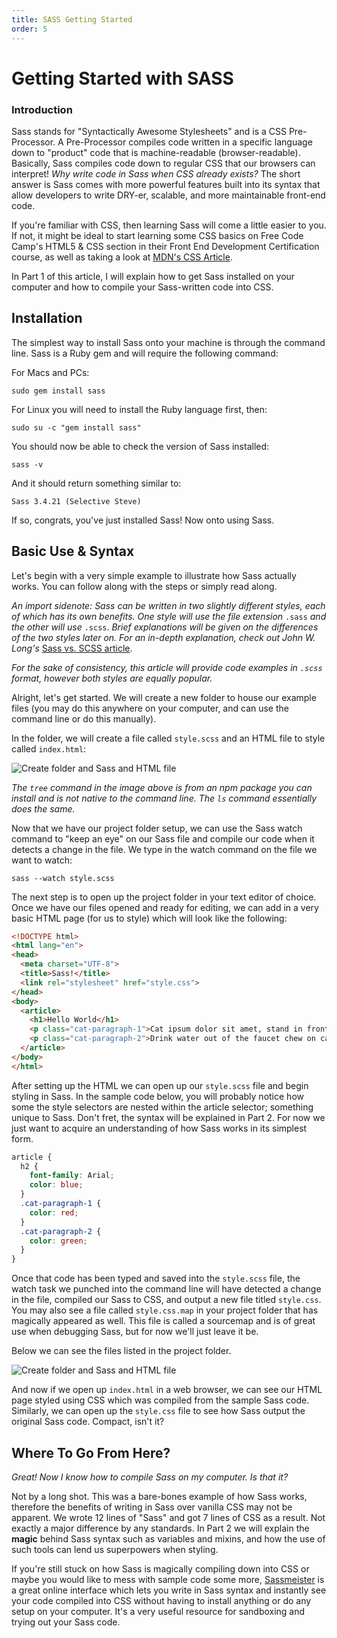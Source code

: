 ```yaml
---
title: SASS Getting Started
order: 5
---
```

# Getting Started with SASS

### Introduction

Sass stands for "Syntactically Awesome Stylesheets" and is a CSS Pre-Processor. A Pre-Processor compiles code written in a specific language down to "product" code that is machine-readable (browser-readable). Basically, Sass compiles code down to regular CSS that our browsers can interpret! _Why write code in Sass when CSS already exists?_ The short answer is Sass comes with more powerful features built into its syntax that allow developers to write DRY-er, scalable, and more maintainable front-end code.

If you're familiar with CSS, then learning Sass will come a little easier to you. If not, it might be ideal to start learning some CSS basics on Free Code Camp's HTML5 & CSS section in their Front End Development Certification course, as well as taking a look at [MDN's CSS Article](https://developer.mozilla.org/en-US/docs/Web/CSS).

In Part 1 of this article, I will explain how to get Sass installed on your computer and how to compile your Sass-written code into CSS.

## Installation

The simplest way to install Sass onto your machine is through the command line. Sass is a Ruby gem and will require the following command:

For Macs and PCs:

`sudo gem install sass`

For Linux you will need to install the Ruby language first, then:

`sudo su -c "gem install sass"`

You should now be able to check the version of Sass installed:

`sass -v`

And it should return something similar to:

`Sass 3.4.21 (Selective Steve)`

If so, congrats, you've just installed Sass! Now onto using Sass.

## Basic Use & Syntax

Let's begin with a very simple example to illustrate how Sass actually works. You can follow along with the steps or simply read along.

_An import sidenote: Sass can be written in two slightly different styles, each of which has its own benefits. One style will use the file extension_ `.sass` _and the other will use_ `.scss`. _Brief explanations will be given on the differences of the two styles later on. For an in-depth explanation, check out John W. Long's_ [Sass vs. SCSS article](http://thesassway.com/editorial/sass-vs-scss-which-syntax-is-better).

_For the sake of consistency, this article will provide code examples in `.scss` format, however both styles are equally popular._

Alright, let's get started. We will create a new folder to house our example files (you may do this anywhere on your computer, and can use the command line or do this manually).

In the folder, we will create a file called `style.scss` and an HTML file to style called `index.html`:

![Create folder and Sass and HTML file](./images/Up_and_Running_with_Sass/sass_01.png)

_The `tree` command in the image above is from an npm package you can install and is not native to the command line. The `ls` command essentially does the same._

Now that we have our project folder setup, we can use the Sass watch command to "keep an eye" on our Sass file and compile our code when it detects a change in the file. We type in the watch command on the file we want to watch:

`sass --watch style.scss`

The next step is to open up the project folder in your text editor of choice. Once we have our files opened and ready for editing, we can add in a very basic HTML page (for us to style) which will look like the following:

```html
<!DOCTYPE html>
<html lang="en">
<head>
  <meta charset="UTF-8">
  <title>Sass!</title>
  <link rel="stylesheet" href="style.css">
</head>
<body>
  <article>
    <h1>Hello World</h1>
    <p class="cat-paragraph-1">Cat ipsum dolor sit amet, stand in front of the computer screen, so chase imaginary bugs has closed eyes but still sees you caticus cuteicus.</p>
    <p class="cat-paragraph-2">Drink water out of the faucet chew on cable or if it fits, i sits roll on the floor purring your whiskers off.</p>
  </article>
</body>
</html>
```

After setting up the HTML we can open up our `style.scss` file and begin styling in Sass. In the sample code below, you will probably notice how some the style selectors are nested within the article selector; something unique to Sass. Don't fret, the syntax will be explained in Part 2. For now we just want to acquire an understanding of how Sass works in its simplest form.

```scss
article {
  h2 {
    font-family: Arial;
    color: blue;
  }
  .cat-paragraph-1 {
    color: red;
  }
  .cat-paragraph-2 {
    color: green;
  }
}
```

Once that code has been typed and saved into the `style.scss` file, the watch task we punched into the command line will have detected a change in the file, compiled our Sass to CSS, and output a new file titled `style.css`. You may also see a file called `style.css.map` in your project folder that has magically appeared as well. This file is called a sourcemap and is of great use when debugging Sass, but for now we'll just leave it be.

Below we can see the files listed in the project folder.

![Create folder and Sass and HTML file](./images/Up_and_Running_with_Sass/sass_01.png)

And now if we open up `index.html` in a web browser, we can see our HTML page styled using CSS which was compiled from the sample Sass code. Similarly, we can open up the `style.css` file to see how Sass output the original Sass code. Compact, isn't it?

## Where To Go From Here?

_Great! Now I know how to compile Sass on my computer. Is that it?_

Not by a long shot. This was a bare-bones example of how Sass works, therefore the benefits of writing in Sass over vanilla CSS may not be apparent. We wrote 12 lines of "Sass" and got 7 lines of CSS as a result. Not exactly a major difference by any standards. In Part 2 we will explain the **magic** behind Sass syntax such as variables and mixins, and how the use of such tools can lend us superpowers when styling.

If you're still stuck on how Sass is magically compiling down into CSS or maybe you would like to mess with sample code some more, [Sassmeister](http://www.sassmeister.com/) is a great online interface which lets you write in Sass syntax and instantly see your code compiled into CSS without having to install anything or do any setup on your computer. It's a very useful resource for sandboxing and trying out your Sass code.
